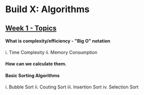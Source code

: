 # Build X: Algorithms
## [Week 1 - Topics](https://github.com/GeorgeRaduta/algorithms/blob/master/Week%201%20-%20Big%20O%20%2B%20Basic%20Sorting%20Algorithms.pdf)
#### What is complexity/efficiency - "Big O" notation
i. Time Complexity
ii. Memory Consumption

#### How can we calculate them.
#### Basic Sorting Algorithms
i. Bubble Sort
ii. Couting Sort
iii. Insertion Sort
iv. Selection Sort 